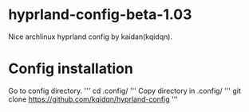 # hyprland-config-beta-1.03
Nice archlinux hyprland config by kaidan(kqidqn). 

# Config installation 
Go to config directory.
'''
cd .config/
'''
Copy directory in .config/
'''
git clone https://github.com/kqidqn/hyprland-config
'''

